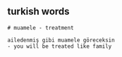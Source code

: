 ## turkish words

```shell
# muamele - treatment

ailedenmiş gibi muamele göreceksin 
- you will be treated like family
```
